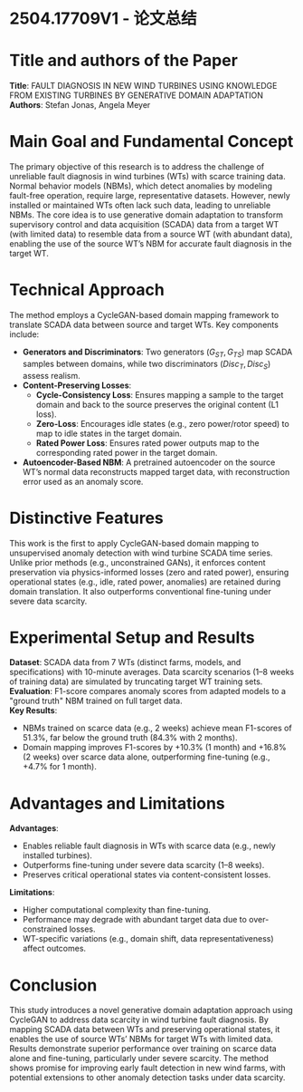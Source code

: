 # 2504.17709V1 - 论文总结



# Title and authors of the Paper  
**Title**: FAULT DIAGNOSIS IN NEW WIND TURBINES USING KNOWLEDGE FROM EXISTING TURBINES BY GENERATIVE DOMAIN ADAPTATION  
**Authors**: Stefan Jonas, Angela Meyer  

# Main Goal and Fundamental Concept  
The primary objective of this research is to address the challenge of unreliable fault diagnosis in wind turbines (WTs) with scarce training data. Normal behavior models (NBMs), which detect anomalies by modeling fault-free operation, require large, representative datasets. However, newly installed or maintained WTs often lack such data, leading to unreliable NBMs. The core idea is to use generative domain adaptation to transform supervisory control and data acquisition (SCADA) data from a target WT (with limited data) to resemble data from a source WT (with abundant data), enabling the use of the source WT’s NBM for accurate fault diagnosis in the target WT.  

# Technical Approach  
The method employs a CycleGAN-based domain mapping framework to translate SCADA data between source and target WTs. Key components include:  
- **Generators and Discriminators**: Two generators ($G_{ST}, G_{TS}$) map SCADA samples between domains, while two discriminators ($Disc_T, Disc_S$) assess realism.  
- **Content-Preserving Losses**:  
  - **Cycle-Consistency Loss**: Ensures mapping a sample to the target domain and back to the source preserves the original content (L1 loss).  
  - **Zero-Loss**: Encourages idle states (e.g., zero power/rotor speed) to map to idle states in the target domain.  
  - **Rated Power Loss**: Ensures rated power outputs map to the corresponding rated power in the target domain.  
- **Autoencoder-Based NBM**: A pretrained autoencoder on the source WT’s normal data reconstructs mapped target data, with reconstruction error used as an anomaly score.  

# Distinctive Features  
This work is the first to apply CycleGAN-based domain mapping to unsupervised anomaly detection with wind turbine SCADA time series. Unlike prior methods (e.g., unconstrained GANs), it enforces content preservation via physics-informed losses (zero and rated power), ensuring operational states (e.g., idle, rated power, anomalies) are retained during domain translation. It also outperforms conventional fine-tuning under severe data scarcity.  

# Experimental Setup and Results  
**Dataset**: SCADA data from 7 WTs (distinct farms, models, and specifications) with 10-minute averages. Data scarcity scenarios (1–8 weeks of training data) are simulated by truncating target WT training sets.  
**Evaluation**: F1-score compares anomaly scores from adapted models to a "ground truth" NBM trained on full target data.  
**Key Results**:  
- NBMs trained on scarce data (e.g., 2 weeks) achieve mean F1-scores of 51.3%, far below the ground truth (84.3% with 2 months).  
- Domain mapping improves F1-scores by +10.3% (1 month) and +16.8% (2 weeks) over scarce data alone, outperforming fine-tuning (e.g., +4.7% for 1 month).  

# Advantages and Limitations  
**Advantages**:  
- Enables reliable fault diagnosis in WTs with scarce data (e.g., newly installed turbines).  
- Outperforms fine-tuning under severe data scarcity (1–8 weeks).  
- Preserves critical operational states via content-consistent losses.  

**Limitations**:  
- Higher computational complexity than fine-tuning.  
- Performance may degrade with abundant target data due to over-constrained losses.  
- WT-specific variations (e.g., domain shift, data representativeness) affect outcomes.  

# Conclusion  
This study introduces a novel generative domain adaptation approach using CycleGAN to address data scarcity in wind turbine fault diagnosis. By mapping SCADA data between WTs and preserving operational states, it enables the use of source WTs’ NBMs for target WTs with limited data. Results demonstrate superior performance over training on scarce data alone and fine-tuning, particularly under severe scarcity. The method shows promise for improving early fault detection in new wind farms, with potential extensions to other anomaly detection tasks under data scarcity.